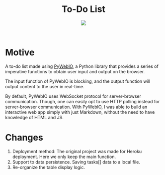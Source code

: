<h1 align="center"><strong>To-Do List</strong></h1>

<p align="center">
  <img src="https://imgur.com/YvFny7S.png">
</p>
<br />

# Motive

A to-do list made using [PyWebIO](https://github.com/wang0618/PyWebIO), a Python library that provides a series of imperative functions to obtain user input and output on the browser.

The input function of PyWebIO is blocking, and the output function will output content to the user in real-time.

By default, PyWebIO uses WebSocket protocol for server-browser communication. Though, one can easily opt to use HTTP polling instead for server-browser communication.
With PyWebIO, I was able to build an interactive web app simply with just Markdown, without the need to have knowledge of HTML and JS.

# Changes

1. Deployment method: The original project was made for Heroku deployment. Here we only keep the main function.
2. Support to data persistence. Saving tasks[] data to a local file.
3. Re-organize the table display logic.
